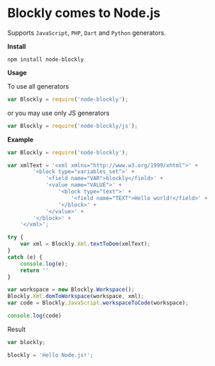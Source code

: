 # Blockly comes to Node.js

Supports `JavaScript`, `PHP`, `Dart` and `Python` generators.

**Install**
```
npm install node-blockly
```

**Usage**

To use all generators
```js
var Blockly = require('node-blockly');
```

or you may use only JS generators

```js 
var Blockly = require('node-blockly/js');
```

**Example**

```js
var Blockly = require('node-blockly');

var xmlText = '<xml xmlns="http://www.w3.org/1999/xhtml">' +
        '<block type="variables_set">' +
            '<field name="VAR">blockly</field>' +
            '<value name="VALUE">' +
                '<block type="text">' +
                    '<field name="TEXT">Hello world!</field>' +
                '</block>' +
            '</value>' +
        '</block>' +
    '</xml>';

try {
    var xml = Blockly.Xml.textToDom(xmlText);
}
catch (e) {
    console.log(e);
    return ''
}

var workspace = new Blockly.Workspace();
Blockly.Xml.domToWorkspace(workspace, xml);
var code = Blockly.JavaScript.workspaceToCode(workspace);

console.log(code)  
```
Result

```js
var blockly; 

blockly = 'Hello Node.js!';
```
